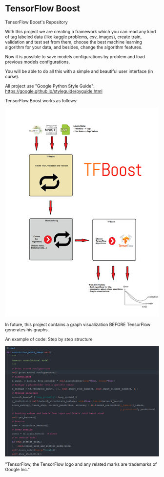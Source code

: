 # TensorFlow Boost
TensorFlow Boost's Repository

With this project we are creating a framework which you can read any kind of tag labeled data (like kaggle problems,
csv, images), create train, validation and test set from them, choose the best machine learning algorithm for your data,
and besides, change the algorithm features.

Now it is possible to save models configurations by problem and load previous models configurations.

You will be able to do all this with a simple and beautiful user interface (in curse).

All project use "Google Python Style Guide":
https://google.github.io/styleguide/pyguide.html

TensorFlow Boost works as follows: 

![alt tag](https://github.com/Gabvaztor/TFBoost/blob/master/Documentation/Images/CSV_Diagram.png)

In future, this project contains a graph visualization BEFORE TensorFlow generates his graphs.

An example of code: Step by step structure

![alt tag](https://github.com/Gabvaztor/TFBoost/blob/master/Documentation/Images/Example_Code.png)

"TensorFlow, the TensorFlow logo and any related marks are trademarks of Google Inc."
